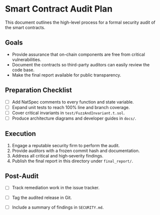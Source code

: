 # Smart Contract Audit Plan

This document outlines the high-level process for a formal security audit of the smart contracts.

## Goals
- Provide assurance that on-chain components are free from critical vulnerabilities.
- Document the contracts so third-party auditors can easily review the code base.
- Make the final report available for public transparency.

## Preparation Checklist
- [ ] Add NatSpec comments to every function and state variable.
- [ ] Expand unit tests to reach 100% line and branch coverage.
- [ ] Cover critical invariants in `test/FuzzAndInvariant.t.sol`.
- [ ] Produce architecture diagrams and developer guides in `docs/`.

## Execution
1. Engage a reputable security firm to perform the audit.
2. Provide auditors with a frozen commit hash and documentation.
3. Address all critical and high‑severity findings.
4. Publish the final report in this directory under `final_report/`.

## Post‑Audit
- [ ] Track remediation work in the issue tracker.
- [ ] Tag the audited release in Git.
- [ ] Include a summary of findings in `SECURITY.md`.

